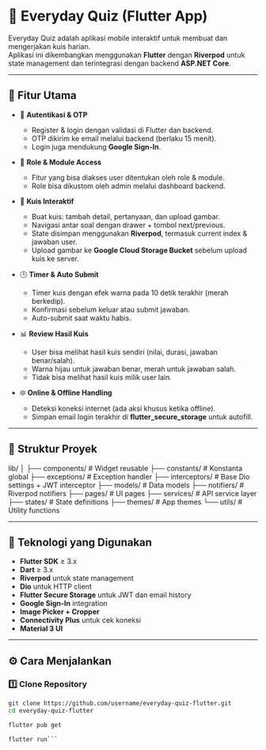 # 📱 Everyday Quiz (Flutter App)

Everyday Quiz adalah aplikasi mobile interaktif untuk membuat dan mengerjakan kuis harian.  
Aplikasi ini dikembangkan menggunakan **Flutter** dengan **Riverpod** untuk state management dan terintegrasi dengan backend **ASP.NET Core**.

---

## 🚀 Fitur Utama

- 🔐 **Autentikasi & OTP**
  - Register & login dengan validasi di Flutter dan backend.
  - OTP dikirim ke email melalui backend (berlaku 15 menit).
  - Login juga mendukung **Google Sign-In**.

- 👤 **Role & Module Access**
  - Fitur yang bisa diakses user ditentukan oleh role & module.
  - Role bisa dikustom oleh admin melalui dashboard backend.

- 🧠 **Kuis Interaktif**
  - Buat kuis: tambah detail, pertanyaan, dan upload gambar.
  - Navigasi antar soal dengan drawer + tombol next/previous.
  - State disimpan menggunakan **Riverpod**, termasuk current index & jawaban user.
  - Upload gambar ke **Google Cloud Storage Bucket** sebelum upload kuis ke server.

- 🕒 **Timer & Auto Submit**
  - Timer kuis dengan efek warna pada 10 detik terakhir (merah berkedip).
  - Konfirmasi sebelum keluar atau submit jawaban.
  - Auto-submit saat waktu habis.

- 📊 **Review Hasil Kuis**
  - User bisa melihat hasil kuis sendiri (nilai, durasi, jawaban benar/salah).
  - Warna hijau untuk jawaban benar, merah untuk jawaban salah.
  - Tidak bisa melihat hasil kuis milik user lain.

- 🌐 **Online & Offline Handling**
  - Deteksi koneksi internet (ada aksi khusus ketika offline).
  - Simpan email login terakhir di **flutter_secure_storage** untuk autofill.

---

## 🧱 Struktur Proyek

lib/
│
├── components/ # Widget reusable
├── constants/ # Konstanta global
├── exceptions/ # Exception handler
├── interceptors/ # Base Dio settings + JWT interceptor
├── models/ # Data models
├── notifiers/ # Riverpod notifiers
├── pages/ # UI pages
├── services/ # API service layer
├── states/ # State definitions
├── themes/ # App themes
└── utils/ # Utility functions


---

## 🧩 Teknologi yang Digunakan

- **Flutter SDK** ≥ 3.x  
- **Dart** ≥ 3.x  
- **Riverpod** untuk state management  
- **Dio** untuk HTTP client  
- **Flutter Secure Storage** untuk JWT dan email history  
- **Google Sign-In** integration  
- **Image Picker + Cropper**  
- **Connectivity Plus** untuk cek koneksi  
- **Material 3 UI**  

---

## ⚙️ Cara Menjalankan

### 1️⃣ Clone Repository
```bash
git clone https://github.com/username/everyday-quiz-flutter.git
cd everyday-quiz-flutter

flutter pub get

flutter run```
